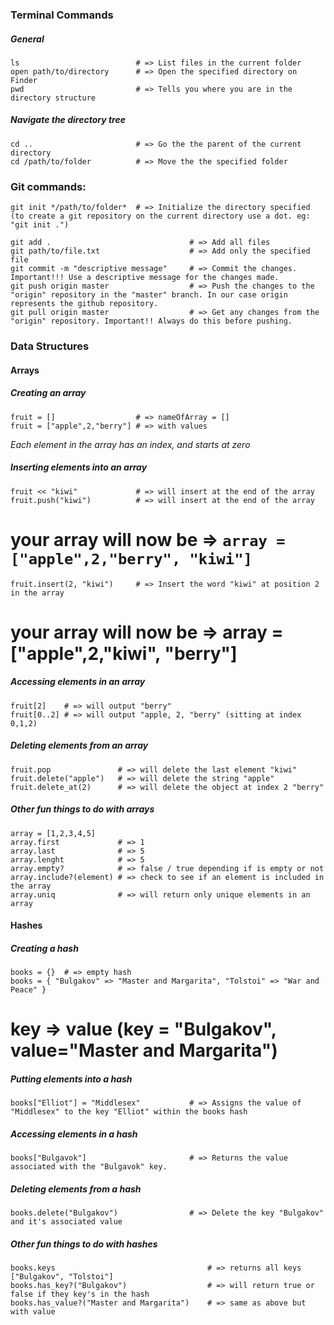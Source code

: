 ### Terminal Commands

##### General
```
ls                          # => List files in the current folder
open path/to/directory      # => Open the specified directory on Finder
pwd                         # => Tells you where you are in the directory structure
```

##### Navigate the directory tree
```
cd ..                       # => Go the the parent of the current directory
cd /path/to/folder          # => Move the the specified folder
```

### Git commands:

```
git init */path/to/folder*  # => Initialize the directory specified (to create a git repository on the current directory use a dot. eg: "git init .")

git add .                               # => Add all files
git path/to/file.txt                    # => Add only the specified file
git commit -m "descriptive message"     # => Commit the changes. Important!!! Use a descriptive message for the changes made.
git push origin master                  # => Push the changes to the "origin" repository in the "master" branch. In our case origin represents the github repository.
git pull origin master                  # => Get any changes from the "origin" repository. Important!! Always do this before pushing.
```

### Data Structures

#### Arrays

##### Creating an array

```
fruit = []                  # => nameOfArray = []
fruit = ["apple",2,"berry"] # => with values
```
*Each element in the array has an index, and starts at zero*

##### Inserting elements into an array

```
fruit << "kiwi"             # => will insert at the end of the array
fruit.push("kiwi")          # => will insert at the end of the array
```
# your array will now be => ```array = ["apple",2,"berry", "kiwi"]```

```
fruit.insert(2, "kiwi")     # => Insert the word "kiwi" at position 2 in the array
```
# your array will now be => array = ["apple",2,"kiwi", "berry"]

##### Accessing elements in an array

```
fruit[2]    # => will output "berry"
fruit[0..2] # => will output "apple, 2, "berry" (sitting at index 0,1,2)
```


##### Deleting elements from an array
    
```    
fruit.pop               # => will delete the last element "kiwi"
fruit.delete("apple")   # => will delete the string "apple"
fruit.delete_at(2)      # => will delete the object at index 2 "berry"
```

##### Other fun things to do with arrays

```
array = [1,2,3,4,5]
array.first             # => 1
array.last              # => 5
array.lenght            # => 5
array.empty?            # => false / true depending if is empty or not
array.include?(element) # => check to see if an element is included in the array
array.uniq              # => will return only unique elements in an array
```

#### Hashes

##### Creating a hash

```
books = {}  # => empty hash
books = { "Bulgakov" => "Master and Margarita", "Tolstoi" => "War and Peace" }
```
# key => value (key = "Bulgakov", value="Master and Margarita")

##### Putting elements into a hash

```
books["Elliot"] = "Middlesex"           # => Assigns the value of "Middlesex" to the key "Elliot" within the books hash
``` 

##### Accessing elements in a hash 

```
books["Bulgavok"]                       # => Returns the value associated with the "Bulgavok" key.
```
 

##### Deleting elements from a hash 

```
books.delete("Bulgakov")                # => Delete the key "Bulgakov" and it's associated value
```

##### Other fun things to do with hashes

```
books.keys                                  # => returns all keys ["Bulgakov", "Tolstoi"]
books.has_key?("Bulgakov")                  # => will return true or false if they key's in the hash
books.has_value?("Master and Margarita")    # => same as above but with value
```








